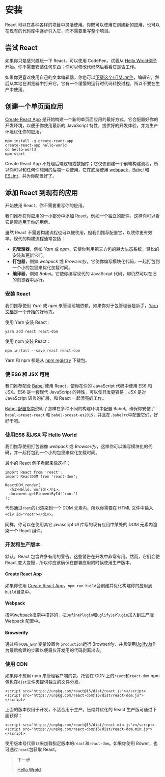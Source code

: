 # 安装

React 可以在各种各样的项目中灵活使用。你既可以使用它创建新的应用，也可以在现有的代码库中逐步引入它，而不需要重写整个项目。

## 尝试 React

如果你只是感兴趣玩一下 React，可以使用 CodePen。试着从 [Hello Wrold例子](http://codepen.io/gaearon/pen/rrpgNB?editors=0010)开始。你不需要安装任何东西；你可以修改代码然后看看它是否工作。

如果你更喜欢使用自己的文本编辑器，你也可以[下载这个HTML文件](https://facebook.github.io/react/downloads/single-file-example.html)，编辑它，然后从本地在浏览器中打开它。它有一个缓慢的运行时代码转换过程，所以不要在生产中使用。

## 创建一个单页面应用

[Create React App](https://github.com/facebookincubator/create-react-app) 是开始构建一个新的单页面应用的最好方式。它会配置好你的开发环境，以便于你使用最新的 JavaScript 特性，提供好的开发体验，并为生产环境优化你的应用。

```
npm install -g create-react-app
create-react-app hello-world
cd hello-world
npm start
```

Create React App 不处理后端逻辑或数据库；它仅仅创建一个前端构建流程，所以你可以和任何你想用的后端一块使用。它在底层使用 [webpack](https://webpack.js.org/)，[Babel](http://babeljs.io/) 和 [ESLint](http://eslint.org/)，并为你配置好了。

## 添加 React 到现有的应用

开始使用 React，你不需要重写你的应用。

我们推荐在你应用的一小部分中添加 React，例如一个独立的部件，这样你可以看它是否适用于你的用例。

虽然 React 不需要构建流程也可以被使用，但我们推荐配置它，以使你更有效率。现代的构建流程通常包括：

* **包管理器**，例如 *Yarn* 或 *npm*。它使你利用第三方包的巨大生态系统，轻松的安装和更新它们。
* **打包器**，例如 *webpack* 或 *Browserify*。它使你编写模块化代码，一起打包到一个小的包里来优化加载时间。
* **编译器**，例如 *Babel*。它使你编写现代的 JavaScript 代码，却仍然可以在旧的浏览器中运行。

### 安装 React

我们推荐使用 *Yarn* 或 *npm* 来管理前端依赖。如果你对于包管理器是新手，[Yarn 文档](https://yarnpkg.com/en/docs/getting-started)是一个开始的好地方。

使用 Yarn 安装 React：

```
yarn add react react-dom
```

使用 npm 安装 React：

```
npm install --save react react-dom
```

Yarn 和 npm 都是从 [npm registry](http://npmjs.com/) 下载包。

### 使 ES6 和 JSX 可用

我们推荐配合 [Babel](http://babeljs.io/) 使用 React，使你在你的 JavaScript 代码中使用 ES6 和 JSX。ES6 是一套现代 JavaScript 的特性，可以使开发更容易；JSX 是对 JavaScript 语言的扩展，和 React 一起漂亮的工作。

[Babel 配置指南](https://babeljs.io/docs/setup/)说明了怎样在多种不同的构建环境中配置 Babel。确保你安装了`babel-preset-react` 和 `babel-preset-es2015`，并且在`.babelrc`中配置它们，好好干吧。

### 使用ES6 和JSX 写 Hello World

我们推荐使用打包器像 *webpack* 或 *Browserify*，这样你可以编写模块化的代码，并一起打包到一个小的包里来优化加载时间。

最小的 React 例子看起来像这样：

```
import React from 'react';
import ReactDOM from 'react-dom';

ReactDOM.render(
  <h1>Hello, world!</h1>,
  document.getElementById('root')
);
```

代码通过`root`的`id`渲染到一个 DOM 元素内，所以你需要在 HTML 文件中输入`<div id="root"></div>`。

同样，你可以在使用其它 javascript UI 库写的现有应用中某处的 DOM 元素内渲染一个 React 组件。

### 开发和生产版本

默认，React 包含许多有用的警告。这些警告在开发中非常有用。然而，它们会使 React 变大变慢，所以你应该确保在部署应用的时候使用生产版本。

#### Create React App

如果你使用 [Create React App](https://github.com/facebookincubator/create-react-app)，`npm run build`会创建并优化构建你的应用到`build`目录中。

#### Webpack

按照[webpack指南](https://webpack.js.org/guides/production-build/)中描述的，把`DefinePlugin`和`UglifyJsPlugin`加入到生产版 Webpack 配置中。

#### Browserify

通过将 `NODE_ENV` 变量设置为 `production`运行 Browserify，并且使用[UglifyJs](https://github.com/mishoo/UglifyJS)作为最后构建的步骤以便将仅开发用的代码剥离出去。

### 使用 CDN

如果你不想用 npm 来管理客户端的包，托管在 CDN 上的`react`和`react-dom` npm 包也在`dist`文件夹提供独立的文件分发。

```
<script src="https://unpkg.com/react@15/dist/react.js"></script>
<script src="https://unpkg.com/react-dom@15/dist/react-dom.js"></script>
```

上面的版本仅用于开发，不适合用于生产。压缩并优化的 React 生产版可通过下面获得：

```
<script src="https://unpkg.com/react@15/dist/react.min.js"></script>
<script src="https://unpkg.com/react-dom@15/dist/react-dom.min.js"></script>
```

使用版本号代替`15`来加载指定版本的`react`和`react-dom`。如果你使用 Bower，也可通过`react`包获取 React。

> 下一步
>
> [Hello Wrold](./HelloWrold.md)
